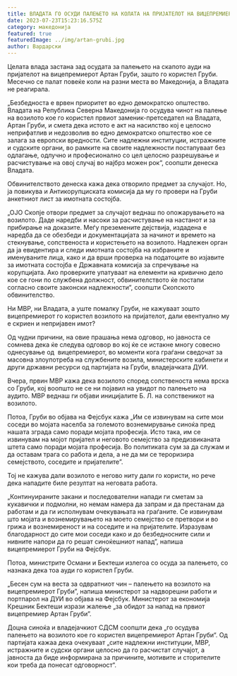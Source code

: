 ```yaml
---
title: ВЛАДАТА ГО ОСУДИ ПАЛЕЊЕТО НА КОЛАТА НА ПРИЈАТЕЛОТ НА ВИЦЕПРЕМИЕРОТ ГРУБИ
date: 2023-07-23T15:23:16.575Z
category: македонија
featured: true
featuredImage: ../img/artan-grubi.jpg
author: Вардарски
---
```

<!--StartFragment-->

Целата влада застана зад осудата за палењето на скапото ауди на пријателот на вицепремиерот Артан Груби, зашто го користел Груби. Месечно се палат повеќе коли на разни места во Македонија, а Владата не реагирала.

„Безбедноста е врвен приоритет во едно демократско општество. Владата на Република Северна Македонија го осудува чинот на палење на возилото кое го користел првиот заменик-претседател на Владата, Артан Груби, и смета дека истото е акт на насилство кој е целосно неприфатлив и недозволив во едно демократско општество кое се залага за европски вредности. Сите надлежни институции, истражните и судските органи, во рамките на своите надлежности постапуваат без одлагање, одлучно и професионално со цел целосно разрешување и расчистување на овој случај во најбрз можен рок“, соопшти денеска Владата.

Обвинителството денеска кажа дека отворило предмет за случајот. Но, ја повикува и Антикорупциската комисија да му го провери на Груби анкетниот лист за имотната состојба.

„ОЈО Скопје отвори предмет за случајот веднаш по опожарувањето на возилото. Даде наредби и насоки за расчистување на настанот и за прибирање на доказите. Меѓу преземените дејствија, издадена е наредба да се обезбеди и документацијата за начинот и времето на стекнување, сопственоста и користењето на возилото. Надлежен орган да ја евидентира и следи имотната состојба на избраните и именуваните лица, како и да врши проверка на податоците во изјавите за имотната состојба е Државната комисија за спречување на корупцијата. Ако проверките упатуваат на елементи на кривично дело кое се гони по службена должност, обвинителството ќе постапи согласно своите законски надлежности“, соопшти Скопското обвинителство.

Ни МВР, ни Владата, а уште помалку Груби, не кажуваат зошто вицепремиерот го користел возилото на пријателот, дали евентуално му е скриен и непријавен имот?

Од чудни причини, на овие прашања нема одговор, но јавноста се сомнева дека ќе следува одговор во кој ќе се истакне многу совесно однесување од  вицепремиерот, во моменти кога граѓани сведочат за масовна злоупотреба на службените возила, министерските кабинети и други државни ресурси од партијата на Груби, владејачката ДУИ.

Вчера, првин МВР кажа дека возилото според сопственоста нема врска со Груби, кој воопшто не се ни појавил на увидот по палењето на аудито. МВР веднаш ги објави иницијалите Б. Л. на сопственикот на возилото.

Потоа, Груби во објава на Фејсбук кажа „Им се извинувам на сите мои соседи во мојата населба за големото вознемирување синоќа пред нашата зграда само поради мојата професија. Исто така, им се извинувам на мојот пријател и неговото семејство за предизвиканата штета само поради мојата професија. Во политиката сум за да служам и да оставам трага со работа и дела, а не да ми се тероризира семејството, соседите и пријателите”.

Тој не кажува дали возилото е негово ниту дали го користи, но рече дека нападите биле резултат на неговата работа.

„Континуираните закани и последователни напади ги сметам за кукавички и подмолни, но немам намера да запрам и да престанам да работам и да ги исполнувам очекувањата на граѓаните. Се извинувам што мојата и вознемирувањето на моето семејство се претвори и во грижа и вознемиреност и на соседите и на пријателите. Изразувам благодарност до сите мои соседи како и до безбедносните сили и нивните напори да го решат синоќешниот напад”, напиша вицепремиерот Груби на Фејсбук.

Потоа, министрите Османи и Бектеши излегоа со осуда за палењето, со назнака дека тоа ауди го користел Груби.

„Бесен сум на веста за одвратниот чин – палењето на возилото на вицепремиерот Груби”, напиша министерот за надворешни работи и портпарол на ДУИ во објава на Фејсбук. Министерот за економија Крешник Бектеши изрази жалење „за обидот за напад на првиот вицепремиер Артан Груби”.

Доцна синоќа и владејачкиот СДСМ соопшти дека „го осудува палењето на возилото кое го користел вицепремиерот Артан Груби“. Од партијата кажаа дека очекуваат „сите надлежни институции, МВР, истражните и судски органи целосно да го расчистат случајот, а јавноста да биде информирана за причините, мотивите и сторителите кои треба да понесат одговорност“.

<!--EndFragment-->